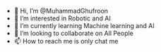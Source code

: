 - 👋 Hi, I’m @MuhammadGhufroon
- 👀 I’m interested in Robotic and AI 
- 🌱 I’m currently learning Machine learning and AI
- 💞️ I’m looking to collaborate on All People 
- 📫 How to reach me is only chat me 

<!---
MuhammadGhufroon/MuhammadGhufroon is a ✨ special ✨ repository because its `README.md` (this file) appears on your GitHub profile.
You can click the Preview link to take a look at your changes.
--->
